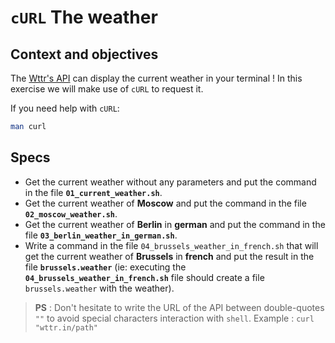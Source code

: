 # `cURL` The weather

## Context and objectives

The [Wttr's API](https://github.com/chubin/wttr.in) can display the current weather in your terminal !
In this exercise we will make use of `cURL` to request it.

If you need help with `cURL`:

```bash
man curl
```

## Specs

- Get the current weather without any parameters and put the command in the file **`01_current_weather.sh`**.
- Get the current weather of **Moscow** and put the command in the file **`02_moscow_weather.sh`**.
- Get the current weather of **Berlin** in **german** and put the command in the file **`03_berlin_weather_in_german.sh`**.
- Write a command in the file `04_brussels_weather_in_french.sh` that will get the current weather of **Brussels** in **french** and put the result in the file **`brussels.weather`** (ie: executing the **`04_brussels_weather_in_french.sh`** file should create a file `brussels.weather` with the weather).

> **PS** : Don't hesitate to write the URL of the API between double-quotes `""` to avoid special characters interaction with `shell`.
> Example : `curl "wttr.in/path"`
